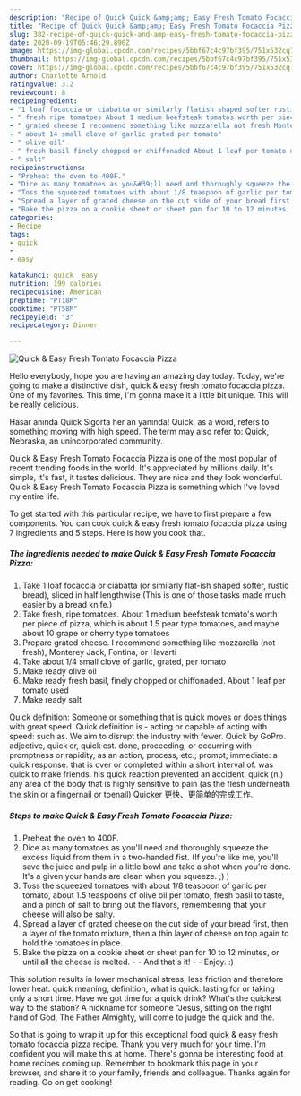 ```yaml
---
description: "Recipe of Quick Quick &amp;amp; Easy Fresh Tomato Focaccia Pizza"
title: "Recipe of Quick Quick &amp;amp; Easy Fresh Tomato Focaccia Pizza"
slug: 382-recipe-of-quick-quick-and-amp-easy-fresh-tomato-focaccia-pizza
date: 2020-09-19T05:46:29.890Z
image: https://img-global.cpcdn.com/recipes/5bbf67c4c97bf395/751x532cq70/quick-easy-fresh-tomato-focaccia-pizza-recipe-main-photo.jpg
thumbnail: https://img-global.cpcdn.com/recipes/5bbf67c4c97bf395/751x532cq70/quick-easy-fresh-tomato-focaccia-pizza-recipe-main-photo.jpg
cover: https://img-global.cpcdn.com/recipes/5bbf67c4c97bf395/751x532cq70/quick-easy-fresh-tomato-focaccia-pizza-recipe-main-photo.jpg
author: Charlotte Arnold
ratingvalue: 3.2
reviewcount: 8
recipeingredient:
- "1 loaf focaccia or ciabatta or similarly flatish shaped softer rustic bread sliced in half lengthwise This is one of those tasks made much easier by a bread knife"
- " fresh ripe tomatoes About 1 medium beefsteak tomatos worth per piece of pizza which is about 15 pear type tomatoes and maybe about 10 grape or cherry type tomatoes"
- " grated cheese I recommend something like mozzarella not fresh Monterey Jack Fontina or Havarti"
- " about 14 small clove of garlic grated per tomato"
- " olive oil"
- " fresh basil finely chopped or chiffonaded About 1 leaf per tomato used"
- " salt"
recipeinstructions:
- "Preheat the oven to 400F."
- "Dice as many tomatoes as you&#39;ll need and thoroughly squeeze the excess liquid from them in a two-handed fist. (If you&#39;re like me, you&#39;ll save the juice and pulp in a little bowl and take a shot when you&#39;re done. It&#39;s a given your hands are clean when you squeeze. ;) )"
- "Toss the squeezed tomatoes with about 1/8 teaspoon of garlic per tomato, about 1.5 teaspoons of olive oil per tomato, fresh basil to taste, and a pinch of salt to bring out the flavors, remembering that your cheese will also be salty."
- "Spread a layer of grated cheese on the cut side of your bread first, then a layer of the tomato mixture, then a thin layer of cheese on top again to hold the tomatoes in place."
- "Bake the pizza on a cookie sheet or sheet pan for 10 to 12 minutes, or until all the cheese is melted.  And that&#39;s it!  Enjoy. :)"
categories:
- Recipe
tags:
- quick
- 
- easy

katakunci: quick  easy 
nutrition: 199 calories
recipecuisine: American
preptime: "PT18M"
cooktime: "PT58M"
recipeyield: "3"
recipecategory: Dinner

---
```



![Quick &amp; Easy Fresh Tomato Focaccia Pizza](https://img-global.cpcdn.com/recipes/5bbf67c4c97bf395/751x532cq70/quick-easy-fresh-tomato-focaccia-pizza-recipe-main-photo.jpg)

Hello everybody, hope you are having an amazing day today. Today, we're going to make a distinctive dish, quick &amp; easy fresh tomato focaccia pizza. One of my favorites. This time, I'm gonna make it a little bit unique. This will be really delicious.

Hasar anında Quick Sigorta her an yanında! Quick, as a word, refers to something moving with high speed. The term may also refer to: Quick, Nebraska, an unincorporated community.

Quick &amp; Easy Fresh Tomato Focaccia Pizza is one of the most popular of recent trending foods in the world. It's appreciated by millions daily. It's simple, it's fast, it tastes delicious. They are nice and they look wonderful. Quick &amp; Easy Fresh Tomato Focaccia Pizza is something which I've loved my entire life.


To get started with this particular recipe, we have to first prepare a few components. You can cook quick &amp; easy fresh tomato focaccia pizza using 7 ingredients and 5 steps. Here is how you cook that.

<!--inarticleads1-->

##### The ingredients needed to make Quick &amp; Easy Fresh Tomato Focaccia Pizza:

1. Take 1 loaf focaccia or ciabatta (or similarly flat-ish shaped softer, rustic bread), sliced in half lengthwise (This is one of those tasks made much easier by a bread knife.)
1. Take  fresh, ripe tomatoes. About 1 medium beefsteak tomato&#39;s worth per piece of pizza, which is about 1.5 pear type tomatoes, and maybe about 10 grape or cherry type tomatoes
1. Prepare  grated cheese. I recommend something like mozzarella (not fresh), Monterey Jack, Fontina, or Havarti
1. Take  about 1/4 small clove of garlic, grated, per tomato
1. Make ready  olive oil
1. Make ready  fresh basil, finely chopped or chiffonaded. About 1 leaf per tomato used
1. Make ready  salt


Quick definition: Someone or something that is quick moves or does things with great speed. Quick definition is - acting or capable of acting with speed: such as. We aim to disrupt the industry with fewer. Quick by GoPro. adjective, quick·er, quick·est. done, proceeding, or occurring with promptness or rapidity, as an action, process, etc.; prompt; immediate: a quick response. that is over or completed within a short interval of. was quick to make friends. his quick reaction prevented an accident. quick (n.) any area of the body that is highly sensitive to pain (as the flesh underneath the skin or a fingernail or toenail) Quicker 更快、更简单的完成工作. 

<!--inarticleads2-->

##### Steps to make Quick &amp; Easy Fresh Tomato Focaccia Pizza:

1. Preheat the oven to 400F.
1. Dice as many tomatoes as you&#39;ll need and thoroughly squeeze the excess liquid from them in a two-handed fist. (If you&#39;re like me, you&#39;ll save the juice and pulp in a little bowl and take a shot when you&#39;re done. It&#39;s a given your hands are clean when you squeeze. ;) )
1. Toss the squeezed tomatoes with about 1/8 teaspoon of garlic per tomato, about 1.5 teaspoons of olive oil per tomato, fresh basil to taste, and a pinch of salt to bring out the flavors, remembering that your cheese will also be salty.
1. Spread a layer of grated cheese on the cut side of your bread first, then a layer of the tomato mixture, then a thin layer of cheese on top again to hold the tomatoes in place.
1. Bake the pizza on a cookie sheet or sheet pan for 10 to 12 minutes, or until all the cheese is melted. -  - And that&#39;s it! -  - Enjoy. :)


This solution results in lower mechanical stress, less friction and therefore lower heat. quick meaning, definition, what is quick: lasting for or taking only a short time. Have we got time for a quick drink? What&#39;s the quickest way to the station? A nickname for someone &#34;Jesus, sitting on the right hand of God, The Father Almighty, will come to judge the quick and the. 

So that is going to wrap it up for this exceptional food quick &amp; easy fresh tomato focaccia pizza recipe. Thank you very much for your time. I'm confident you will make this at home. There's gonna be interesting food at home recipes coming up. Remember to bookmark this page in your browser, and share it to your family, friends and colleague. Thanks again for reading. Go on get cooking!
